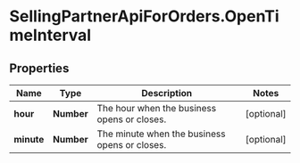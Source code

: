 # SellingPartnerApiForOrders.OpenTimeInterval

## Properties
Name | Type | Description | Notes
------------ | ------------- | ------------- | -------------
**hour** | **Number** | The hour when the business opens or closes. | [optional] 
**minute** | **Number** | The minute when the business opens or closes. | [optional] 


